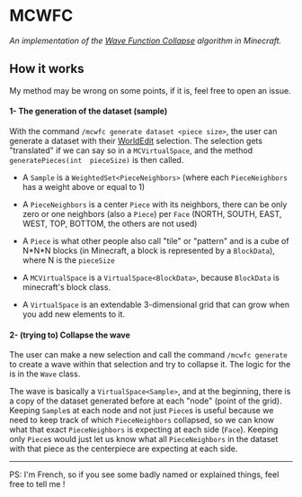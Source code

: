 # MCWFC
<i>An implementation of the [Wave Function Collapse](https://github.com/mxgmn/WaveFunctionCollapse)
algorithm in Minecraft.</i>


## How it works
My method may be wrong on some points, if it is, feel free to open an issue.

#### 1- The generation of the dataset (sample)
With the command `/mcwfc generate dataset <piece size>`, the user can generate a dataset with their
[WorldEdit](https://intellectualsites.github.io/download/fawe.html) selection. The selection gets
"translated" if we can say so in a `MCVirtualSpace`, and the method `generatePieces(int 
pieceSize)` is then called.

- A `Sample` is a `WeightedSet<PieceNeighbors>` (where each `PieceNeighbors` has a weight above or equal
to 1)
- A `PieceNeighbors` is a center `Piece` with its neighbors, there can be only zero or one neighbors
  (also a `Piece`) per `Face` (NORTH, SOUTH, EAST, WEST, TOP, BOTTOM, the others are not used)
- A `Piece` is what other people also call "tile" or "pattern" and is a cube of N\*N\*N blocks (in 
  Minecraft, a block is represented by a `BlockData`), where N is the `pieceSize`


- A `MCVirtualSpace` is a `VirtualSpace<BlockData>`, because `BlockData` is minecraft's block class.
- A `VirtualSpace` is an extendable 3-dimensional grid that can grow when you add new elements to it.

#### 2- (trying to) Collapse the wave
The user can make a new selection and call the command `/mcwfc generate` to create a wave within that
selection and try to collapse it. The logic for the is in the `Wave` class.

The wave is basically a `VirtualSpace<Sample>`, and at the beginning, there is a copy of the dataset
generated before at each "node" (point of the grid). Keeping `Sample`s at each node and not just
`Piece`s is useful because we need to keep track of which `PieceNeighbors` collapsed, so we can know
what that exact `PieceNeighbors` is expecting at each side (`Face`). Keeping only `Piece`s would just
let us know what all `PieceNeighbors` in the dataset with that piece as the centerpiece are expecting
at each side.

***
PS: I'm French, so if you see some badly named or explained things, feel free to tell me !
